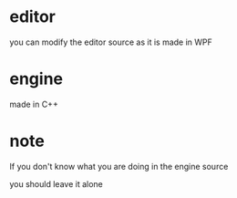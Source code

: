 # editor
you can modify the editor source as it is made in WPF


# engine
made in C++



# note
If you don't know what you are doing in the engine source

you should leave it alone
